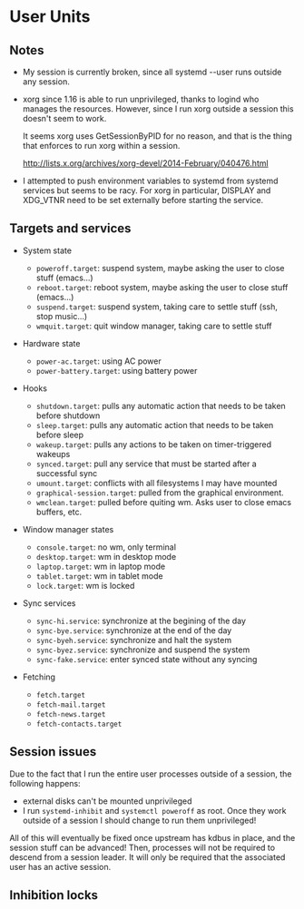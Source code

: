 User Units
==========

## Notes

* My session is currently broken, since all systemd --user runs outside any
  session.

* xorg since 1.16 is able to run unprivileged, thanks to logind who manages the
  resources. However, since I run xorg outside a session this doesn't seem to
  work.

  It seems xorg uses GetSessionByPID for no reason, and that is the thing that
  enforces to run xorg within a session.
  
  http://lists.x.org/archives/xorg-devel/2014-February/040476.html

* I attempted to push environment variables to systemd from systemd services but seems to
  be racy. For xorg in particular, DISPLAY and XDG_VTNR need to be set externally before
  starting the service.

## Targets and services
* System state
  - `poweroff.target`: suspend system, maybe asking the user to close stuff (emacs...) 
  - `reboot.target`: reboot system, maybe asking the user to close stuff (emacs...)
  - `suspend.target`: suspend system, taking care to settle stuff (ssh, stop music...)
  - `wmquit.target`: quit window manager, taking care to settle stuff

* Hardware state
  - `power-ac.target`: using AC power
  - `power-battery.target`: using battery power

* Hooks
  - `shutdown.target`: pulls any automatic action that needs to be taken before shutdown
  - `sleep.target`: pulls any automatic action that needs to be taken before sleep
  - `wakeup.target`: pulls any actions to be taken on timer-triggered wakeups
  - `synced.target`: pull any service that must be started after a successful sync
  - `umount.target`: conflicts with all filesystems I may have mounted
  - `graphical-session.target`: pulled from the graphical environment.
  - `wmclean.target`: pulled before quiting wm. Asks user to close emacs buffers, etc.

* Window manager states
  - `console.target`: no wm, only terminal
  - `desktop.target`: wm in desktop mode
  - `laptop.target`: wm in laptop mode
  - `tablet.target`: wm in tablet mode
  - `lock.target`: wm is locked

* Sync services
  - `sync-hi.service`: synchronize at the begining of the day
  - `sync-bye.service`: synchronize at the end of the day
  - `sync-byeh.service`: synchronize and halt the system
  - `sync-byez.service`: synchronize and suspend the system
  - `sync-fake.service`: enter synced state without any syncing

* Fetching
  - `fetch.target`
  - `fetch-mail.target`
  - `fetch-news.target`
  - `fetch-contacts.target`


## Session issues
Due to the fact that I run the entire user processes outside of a session, the following
happens:

* external disks can't be mounted unprivileged
* I run `systemd-inhibit` and `systemctl poweroff` as root. Once they work outside of a
  session I should change to run them unprivileged!

All of this will eventually be fixed once upstream has kdbus in place, and the session
stuff can be advanced! Then, processes will not be required to descend from a session
leader. It will only be required that the associated user has an active session.

## Inhibition locks
